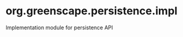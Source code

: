 org.greenscape.persistence.impl
===============================

Implementation module for persistence API
